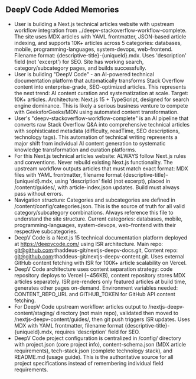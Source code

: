 ## DeepV Code Added Memories
- User is building a Next.js technical articles website with upstream workflow integration from ../deepv-stackoverflow-workflow-complete. The site uses MDX articles with YAML frontmatter, JSON-based article indexing, and supports 10K+ articles across 5 categories: databases, mobile, programming-languages, system-devops, web-frontend. Filename format: {descriptive-title}-{uniqueId}.mdx. Uses 'description' field (not 'excerpt') for SEO. Site has working search, category/subcategory pages, and builds successfully.
- User is building "DeepV Code" - an AI-powered technical documentation platform that automatically transforms Stack Overflow content into enterprise-grade, SEO-optimized articles. This represents the next trend: AI content curation and systematization at scale. Target: 10K+ articles. Architecture: Next.js 15 + TypeScript, designed for search engine dominance. This is likely a serious business venture to compete with GeeksforGeeks/MDN using automated content transformation.
- User's "deepv-stackoverflow-workflow-complete" is an AI pipeline that converts raw Stack Overflow Q&A into comprehensive technical articles with sophisticated metadata (difficulty, readTime, SEO descriptions, technology tags). This automation of technical writing represents a major shift from individual AI content generation to systematic knowledge transformation and curation platforms.
- For this Next.js technical articles website: ALWAYS follow Next.js rules and conventions. Never rebuild existing Next.js functionality. The upstream workflow outputs articles that must match exact format: MDX files with YAML frontmatter, filename format {descriptive-title}-{uniqueId}.mdx, using 'description' field (not excerpt), placed in /content/guides/, with article-index.json updates. Build must always pass without errors.
- Navigation structure: Categories and subcategories are defined in /content/config/categories.json. This is the source of truth for all valid category/subcategory combinations. Always reference this file to understand the site structure. Current categories: databases, mobile, programming-languages, system-devops, web-frontend with their respective subcategories.
- DeepV Code is a Next.js 15 technical documentation platform deployed at https://deepvcode.com/ using ISR architecture. Main repo: git@github.com:thaddeus-git/nextjs-deepv-docs.git, Content repo: git@github.com:thaddeus-git/nextjs-deepv-content.git. Uses external GitHub content fetching with ISR for 100K+ article scalability on Vercel.
- DeepV Code architecture uses content separation strategy: code repository deploys to Vercel (~456KB), content repository stores MDX articles separately. ISR pre-renders only featured articles at build time, generates other pages on-demand. Environment variables needed: CONTENT_REPO_URL and GITHUB_TOKEN for GitHub API content fetching.
- For DeepV Code upstream workflow: articles output to /nextjs-deepv-content/staging/ directory (not main repo), validated then moved to /nextjs-deepv-content/guides/, then git push triggers ISR updates. Uses MDX with YAML frontmatter, filename format {descriptive-title}-{uniqueId}.mdx, requires 'description' field for SEO.
- DeepV Code project configuration is centralized in /config/ directory with project.json (core project info), content-schema.json (MDX article requirements), tech-stack.json (complete technology stack), and README.md (usage guide). This is the authoritative source for all project specifications instead of remembering individual field requirements.
